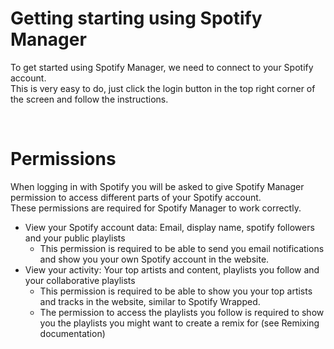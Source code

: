 # Getting starting using Spotify Manager
To get started using Spotify Manager, we need to connect to your Spotify account.  
This is very easy to do, just click the login button in the top right corner of the screen and follow the instructions.

<br>

# Permissions
When logging in with Spotify you will be asked to give Spotify Manager permission to access different parts of your Spotify account.  
These permissions are required for Spotify Manager to work correctly.
- View your Spotify account data: Email, display name, spotify followers and your public playlists
  - This permission is required to be able to send you email notifications and show you your own Spotify account in the website.
- View your activity: Your top artists and content, playlists you follow and your collaborative playlists
  - This permission is required to be able to show you your top artists and tracks in the website, similar to Spotify Wrapped.
  - The permission to access the playlists you follow is required to show you the playlists you might want to create a remix for (see Remixing documentation)
